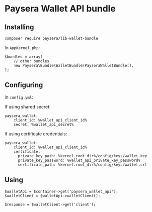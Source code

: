 # Paysera Wallet API bundle

## Installing

```
composer require paysera/lib-wallet-bundle
```

In `AppKernel.php`:

```
$bundles = array(
    // other bundles
    new Paysera\Bundle\WalletBundle\PayseraWalletBundle(),
);
```

## Configuring

In `config.yml`:

If using shared secret:

```
paysera_wallet:
    client_id: %wallet_api_client_id%
    secret: %wallet_api_secret%
```

If using certificate credentials:

```
paysera_wallet:
    client_id: %wallet_api_client_id%
    certificate:
      private_key_path: %kernel.root_dir%/config/keys/wallet.key
      private_key_password: %wallet_api_private_key_password%
      certificate_path: %kernel.root_dir%/config/keys/wallet.crt
```

## Using

```
$walletApi = $container->get('paysera_wallet_api');
$walletClient = $walletApi->walletClient();

$response = $walletClient->get('client');
```
